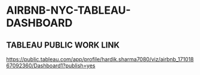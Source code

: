 # AIRBNB-NYC-TABLEAU-DASHBOARD
## TABLEAU PUBLIC WORK LINK ##
https://public.tableau.com/app/profile/hardik.sharma7080/viz/airbnb_17101867092360/Dashboard1?publish=yes 
